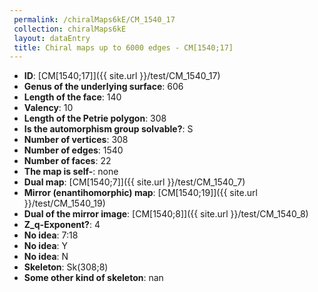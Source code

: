 ```yaml
--- 
 permalink: /chiralMaps6kE/CM_1540_17 
 collection: chiralMaps6kE
 layout: dataEntry
 title: Chiral maps up to 6000 edges - CM[1540;17]
---
```


- **ID**: [CM[1540;17]]({{ site.url }}/test/CM_1540_17)
- **Genus of the underlying surface**: 606
- **Length of the face**: 140
- **Valency**: 10
- **Length of the Petrie polygon**: 308
- **Is the automorphism group solvable?**: S
- **Number of vertices**: 308
- **Number of edges**: 1540
- **Number of faces**: 22
- **The map is self-**: none
- **Dual map**: [CM[1540;7]]({{ site.url }}/test/CM_1540_7)
- **Mirror (enantihomorphic) map**: [CM[1540;19]]({{ site.url }}/test/CM_1540_19)
- **Dual of the mirror image**: [CM[1540;8]]({{ site.url }}/test/CM_1540_8)
- **Z_q-Exponent?**: 4
- **No idea**:  7:18
- **No idea**: Y
- **No idea**: N
- **Skeleton**: Sk(308;8)
- **Some other kind of skeleton**: nan

